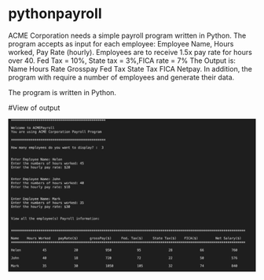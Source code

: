 # pythonpayroll
ACME Corporation needs a simple payroll program written in Python. The program accepts as input for each employee: Employee Name, Hours worked, Pay Rate (hourly).
Employees are to receive 1.5x pay rate for hours over 40. Fed Tax = 10%, State tax = 3%,FICA rate = 7%
The Output is: Name Hours Rate Grosspay Fed Tax State Tax FICA Netpay.
In addition, the program with require a number of employees and generate their data.

The program is written in Python.

#View of output 

![outputdemo](./Assets/images/viewpayrollpy.png)


